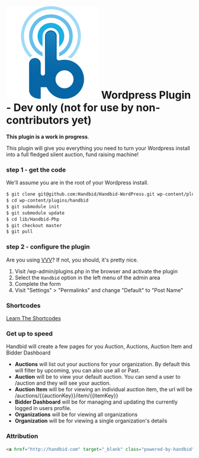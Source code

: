 ![alt tag](docs/images/handbid.png "Handbid")
Wordpress Plugin - Dev only (not for use by non-contributors yet)
====

**This plugin is a work in progress**.

This plugin will give you everything you need to turn your Wordpress install into a full fledged silent auction, fund raising machine!

### step 1 - get the code
We'll assume you are in the root of your Wordpress install.

```bash
$ git clone git@github.com:Handbid/Handbid-WordPress.git wp-content/plugins/handbid
$ cd wp-content/plugins/handbid
$ git submodule init
$ git submodule update
$ cd lib/Handbid-Php
$ git checkout master
$ git pull
```

### step 2 - configure the plugin
Are you using [VVV](https://github.com/Varying-Vagrant-Vagrants/VVV)? If not, you should, it's pretty nice.

1. Visit /wp-admin/plugins.php in the browser and activate the plugin
2. Select the `Handbid` option in the left menu of the admin area
3. Complete the form
4. Visit "Settings" > "Permalinks" and change "Default" to "Post Name"

### Shortcodes
[Learn The Shortcodes](docs/shortcodes.md)


### Get up to speed
Handbid will create a few pages for you Auction, Auctions, Auction Item and Bidder Dashboard

- **Auctions** will list out your auctions for your organization. By default this will filter by upcoming, you can also use all or Past.
- **Auction** will be to view your default auction. You can send a user to /auction and they will see your auction.
- **Auction Item** will be for viewing an individual auction item, the url will be /auctions/{{auctionKey}}/item/{{itemKey}}
- **Bidder Dashboard** will be for managing and updating the currently logged in users profile.
- **Organizations** will be for viewing all organizations
- **Organization** will be for viewing a single organization's details

### Attribution

```html
<a href="http://handbid.com" target="_blank" class="powered-by-handbid">Powered by Handbid</a>
```
